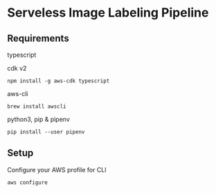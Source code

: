 # Serveless Image Labeling Pipeline



## Requirements
typescript

cdk v2

```
npm install -g aws-cdk typescript
```

aws-cli
```
brew install awscli
```

python3, pip & pipenv
```
pip install --user pipenv
```

## Setup
Configure your AWS profile for CLI
```
aws configure
```
